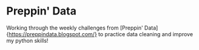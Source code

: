 # Preppin' Data

Working through the weekly challenges from [Preppin' Data]{https://preppindata.blogspot.com/} to practice data cleaning and improve my python skills!
